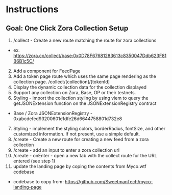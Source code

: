 # Instructions

## Goal: One Click Zora Collection Setup

1. /collect - Create a new route matching the route for zora collections

- ex. https://zora.co/collect/base:0x0D78F67681283613c8350047Ddb623F81B6B1c5C/

2. Add a component for FeedPage
3. Add a token page route which uses the same page rendering as the collection page. /collect/[collection]/[tokenId]
4. Display the dynamic collection data for the collection displayed
5. Support any collection on Zora, Base, OP or their testnets.
6. Styling - import the collection styling by using viem to query the getJSONExtension function on the JSONExtensionRegistry contract

- Base / Zora JSONExtensionRegistry - 0xabcdefed93200601e1dfe26d6644758801d732e8

7. Styling - implement the styling colors, borderRadius, fontSize, and other customized information. If not present, use a simple default.
8. /create - Create a new route for creating a new feed from a zora collection
9. /create - add an input to enter a zora collection url
10. /create - onEnter - open a new tab with the collect route for the URL entered (see step 1)
11. update the landing page by coping the contents from Myco.wtf codebase

- codebase to copy from: https://github.com/SweetmanTech/myco-landing-page
